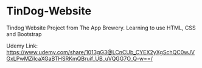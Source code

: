# TinDog-Website
 Tindog Website Project from The App Brewery. Learning to use HTML, CSS and Bootstrap

Udemy Link:
https://www.udemy.com/share/1013gG3@LCnCUb_CYEX2yXgSchQC0wJVGxLPwMZiIcaXGaBTHSRKmQBruif_UB_uVQGG7O_Q-w==/
